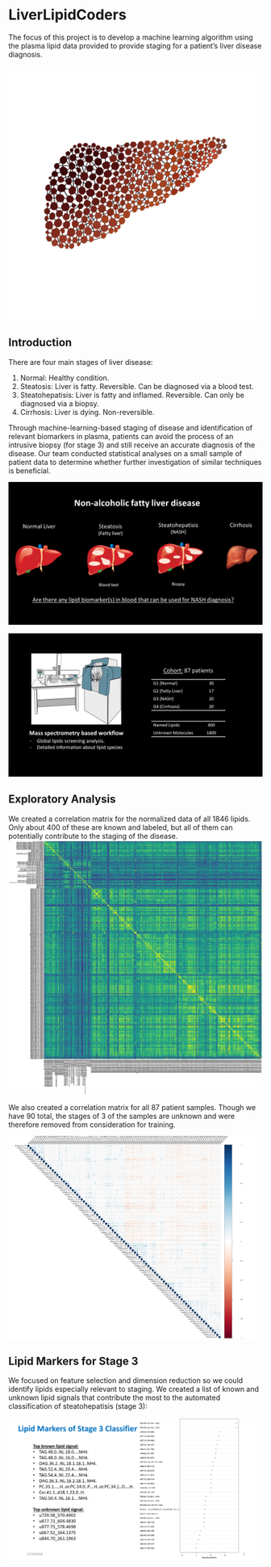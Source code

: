 # LiverLipidCoders
The focus of this project is to develop a machine learning algorithm using the plasma lipid data provided to provide staging for a patient’s liver disease diagnosis. 

![Logo](./pix/liver_neuralnet.png "Logo")

## Introduction
There are four main stages of liver disease:
  1. Normal: Healthy condition.
  2. Steatosis: Liver is fatty. Reversible. Can be diagnosed via a blood test.
  3. Steatohepatisis: Liver is fatty and inflamed. Reversible. Can only be diagnosed via a biopsy.
  4. Cirrhosis: Liver is dying. Non-reversible.
  
Through machine-learning-based staging of disease and identification of relevant biomarkers in plasma, patients can avoid the process of an intrusive biopsy (for stage 3) and still receive an accurate diagnosis of the disease. Our team conducted statistical analyses on a small sample of patient data to determine whether further investigation of similar techniques is beneficial.


![Stages of Liver Disease](./pix/Slide1.PNG "Stages of Liver Disease")

![The Cohort](./pix/Slide2.PNG "The Cohort")

## Exploratory Analysis
We created a correlation matrix for the normalized data of all 1846 lipids. Only about 400 of these are known and labeled, but all of them can potentially contribute to the staging of the disease.
![The Correlation Matrix of 1846 Lipids](./pix/correlation_matrix_normed_data.png "The Correlation Matix of 1846 Lipids")

We also created a correlation matrix for all 87 patient samples. Though we have 90 total, the stages of 3 of the samples are unknown and were therefore removed from consideration for training.

![The Correlation Matrix of 87 samples](./pix/cormatRF.png "The Correlation Matrix of 87 samples")

## Lipid Markers for Stage 3
We focused on feature selection and dimension reduction so we could identify lipids especially relevant to staging. We created a list of known and unknown lipid signals that contribute the most to the automated classification of steatohepatisis (stage 3):

![Lipid Markers of Stage 3 Classifier](./RandomForest/Capture.PNG "Lipid Markers of Stage 3 Classifer")
